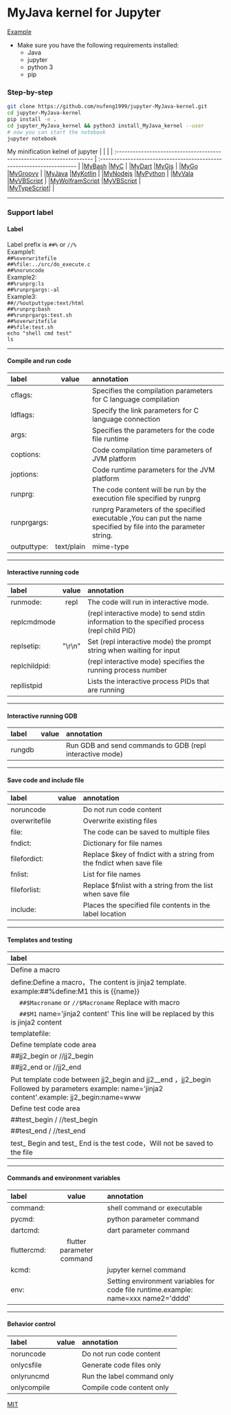 # MyJava kernel for Jupyter
[Example](https://github.com/nufeng1999/jupyter-MyJava-kernel/blob/master/example/jupyter_MyJava_readme.ipynb "Example")
* Make sure you have the following requirements installed:
  * Java
  * jupyter
  * python 3
  * pip
### Step-by-step
```bash
git clone https://github.com/nufeng1999/jupyter-MyJava-kernel.git
cd jupyter-MyJava-kernel
pip install -e . 
cd jupyter_MyJava_kernel && python3 install_MyJava_kernel --user
# now you can start the notebook
jupyter notebook
```
My minification kelnel of jupyter
|                   |                 |
| :--------------------------------------------------------------------- | :--------------------------------------------------------------------- |
|[MyBash](https://github.com/nufeng1999/jupyter-MyBash-kernel)           |[MyC](https://github.com/nufeng1999/jupyter-MyC-kernel)                 |
|[MyDart](https://github.com/nufeng1999/jupyter-MyDart-kernel)           |[MyGjs](https://github.com/nufeng1999/jupyter-MyGjs-kernel)             |
|[MyGo](https://github.com/nufeng1999/jupyter-MyGo-kernel)               |[MyGroovy](https://github.com/nufeng1999/jupyter-MyGroovy-kernel)       |
|[MyJava](https://github.com/nufeng1999/jupyter-MyJava-kernel)           |[MyKotlin](https://github.com/nufeng1999/jupyter-MyKotlin-kernel)       |
|[MyNodejs](https://github.com/nufeng1999/jupyter-MyNodejs-kernel)       |[MyPython](https://github.com/nufeng1999/jupyter-MyPython-kernel)       |
|[MyVala](https://github.com/nufeng1999/jupyter-MyVala-kernel)           |[MyVBScript](https://github.com/nufeng1999/jupyter-MyVBScript-kernel)   |
|[MyWolframScript](https://github.com/nufeng1999/jupyter-MyWLS-kernel)   |[MyVBScript](https://github.com/nufeng1999/jupyter-MyHtml-kernel)       |  
|[MyTypeScript](https://github.com/nufeng1999/jupyter-MyTypeScript-kernel)|            |
  
----  
### Support label  
#### Label  
Label prefix is `##%` or `//%`  
Example1:   
`##%overwritefile`  
`##%file:../src/do_execute.c`  
`##%noruncode`  
Example2:   
`##%runprg:ls`  
`##%runprgargs:-al`  
Example3:   
`##//%outputtype:text/html`  
`##%runprg:bash`   
`##%runprgargs:test.sh`  
`##%overwritefile`  
`##%file:test.sh`  
`echo "shell cmd test"`   
`ls`   
  
----
#### Compile and run code
| label       |   value   | annotation                                                                                                       |
| :------------ | :----------: | :----------------------------------------------------------------------------------------------------------------- |
| cflags:     |            | Specifies the compilation parameters for C language compilation                                                  |
| ldflags:    |            | Specify the link parameters for C language connection                                                            |
| args:       |            | Specifies the parameters for the code file runtime                                                               |
| coptions:   |            | Code compilation time parameters of JVM platform                                                                 |
| joptions:   |            | Code runtime parameters for the JVM platform                                                                     |
| runprg:     |            | The code content will be run by the execution file specified by runprg                                           |
| runprgargs: |            | runprg Parameters of the specified executable ,You can put the name specified by file into the parameter string. |
| outputtype: | text/plain | mime-type                                                                                                        |
---
#### Interactive running code
| label         | value | annotation                                                                                  |
| :-------------- | :------: | :-------------------------------------------------------------------------------------------- |
| runmode:      |  repl  | The code will run in interactive mode.                                                      |
| replcmdmode   |        | (repl interactive mode) to send stdin information to the specified process (repl child PID) |
| replsetip:    | "\r\n" | Set (repl interactive mode) the prompt string when waiting for input                        |
| replchildpid: |        | (repl interactive mode) specifies the running process number                                |
| repllistpid   |        | Lists the interactive process PIDs that are running                                         |
---
#### Interactive running GDB
| label  | value | annotation                                               |
| :------- | :-----: | :--------------------------------------------------------- |
| rungdb |      | Run GDB and send commands to GDB (repl interactive mode) |
---
#### Save code and include file
| label         | value | annotation                                              |
| :------------ | :---: | :-------------------------------------------------- |
| noruncode     |      | Do not run code content                                  |
| overwritefile |      | Overwrite existing files                                 |
| file:         |      | The code can be saved to multiple files                  |
| fndict:       |      | Dictionary for file names                                |
| filefordict:  |      | Replace $key of fndict with a string from the fndict when save file |
| fnlist:       |      | List for file names                                      |
| fileforlist:  |      | Replace $fnlist with a string from the list  when save file |
| include:      |      | Places the specified file contents in the label location |
---
#### Templates and testing
| label                                                                                                                                          |
| :----------------------------------------------------------------------------------------------------------------------------------------------- |
| Define a macro                                                                                                                                 |
| define:Define a macro，The content is jinja2 template. example:\#\#%define:M1 this is {{name}}                                                 |
| &emsp; `##$Macroname` or `//$Macroname` Replace with macro                                                                                    |
| &emsp; `##$M1` name='jinja2 content' This line will be replaced by this is jinja2 content                                                      |
| templatefile:                                                                                                                                  |
| Define template code area                                                                                                                      |
| \#\#jj2_begin or  //jj2_begin                                                                                                                  |
| \#\#jj2_end   or  //jj2_end                                                                                                                    |
| Put template code between jj2_begin and jj2__end ，jj2_begin Followed by parameters example: name='jinja2 content'.example: jj2_begin:name=www |
| Define test code area                                                                                                                          |
| ##test_begin  /  //test_begin                                                                                                                  |
| ##test_end    /  //test_end                                                                                                                    |
| test_ Begin and test_ End is the test code，Will not be saved to the file                                                                      |
---
#### Commands and environment variables
| label       |           value           | annotation                                                                         |
| :------------ | :-------------------------: | :----------------------------------------------------------------------------------- |
| command:    |                          | shell command or executable                                                        |
| pycmd:      |                          | python parameter command                                                           |
| dartcmd:    |                          | dart parameter command                                                             |
| fluttercmd: | flutter parameter command |                                                                                    |
| kcmd:       |                          | jupyter kernel command                                                             |
| env:        |                          | Setting environment variables for code file runtime.example: name=xxx name2='dddd' |
---
#### Behavior control
| label       | value | annotation                 |
| :------------ | :-----: | :--------------------------- |
| noruncode   |      | Do not run code content    |
| onlycsfile  |      | Generate code files only   |
| onlyruncmd  |      | Run the label command only |
| onlycompile |      | Compile code content only  |
[MIT](LICENSE.txt)
